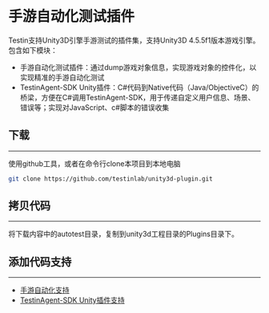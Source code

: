手游自动化测试插件
============

Testin支持Unity3D引擎手游测试的插件集，支持Unity3D 4.5.5f1版本游戏引擎。包含如下模块：

- 手游自动化测试插件：通过dump游戏对象信息，实现游戏对象的控件化，以实现精准的手游自动化测试
- TestinAgent-SDK Unity插件：C#代码到Native代码（Java/ObjectiveC）的桥梁，方便在C#调用TestinAgent-SDK，用于传递自定义用户信息、场景、错误等；实现对JavaScript、c#脚本的错误收集


## 下载
-----------
使用github工具，或者在命令行clone本项目到本地电脑
```bash
git clone https://github.com/testinlab/unity3d-plugin.git
```

## 拷贝代码
-----------
将下载内容中的autotest目录，复制到unity3d工程目录的Plugins目录下。

## 添加代码支持
-----------
- [手游自动化支持](autotest/README.md)
- [TestinAgent-SDK Unity插件支持](testinagenthelper/README.md)